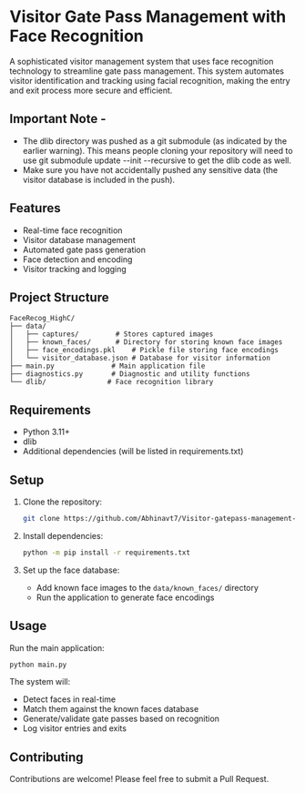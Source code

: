 # Visitor Gate Pass Management with Face Recognition

A sophisticated visitor management system that uses face recognition technology to streamline gate pass management. This system automates visitor identification and tracking using facial recognition, making the entry and exit process more secure and efficient.

## Important Note - 

- The dlib directory was pushed as a git submodule (as indicated by the earlier warning). This means people cloning your repository will need to use git submodule update --init --recursive to get the dlib code as well.
- Make sure you have not accidentally pushed any sensitive data (the visitor database is included in the push).


## Features

- Real-time face recognition
- Visitor database management
- Automated gate pass generation
- Face detection and encoding
- Visitor tracking and logging

## Project Structure

```
FaceRecog_HighC/
├── data/
│   ├── captures/         # Stores captured images
│   ├── known_faces/      # Directory for storing known face images
│   ├── face_encodings.pkl    # Pickle file storing face encodings
│   └── visitor_database.json # Database for visitor information
├── main.py              # Main application file
├── diagnostics.py       # Diagnostic and utility functions
└── dlib/               # Face recognition library
```

## Requirements

- Python 3.11+
- dlib
- Additional dependencies (will be listed in requirements.txt)

## Setup

1. Clone the repository:
   ```bash
   git clone https://github.com/Abhinavt7/Visitor-gatepass-management-FaceRecog_HighC.git
   ```

2. Install dependencies:
   ```bash
   python -m pip install -r requirements.txt
   ```

3. Set up the face database:
   - Add known face images to the `data/known_faces/` directory
   - Run the application to generate face encodings

## Usage

Run the main application:
```bash
python main.py
```

The system will:
- Detect faces in real-time
- Match them against the known faces database
- Generate/validate gate passes based on recognition
- Log visitor entries and exits

## Contributing

Contributions are welcome! Please feel free to submit a Pull Request.
